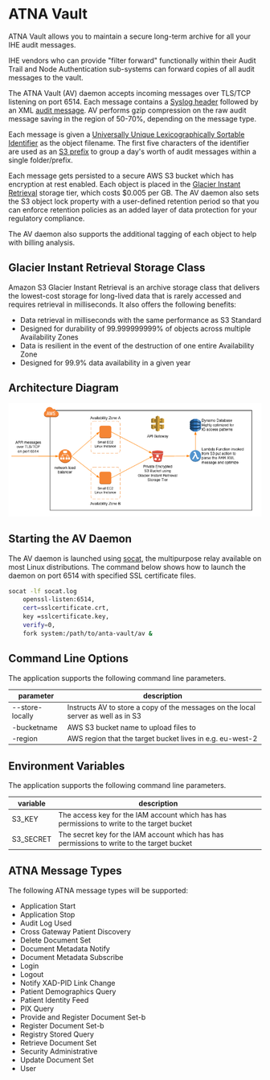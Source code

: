 # ATNA Vault

ATNA Vault allows you to maintain a secure long-term archive for all your IHE audit messages.

IHE vendors who can provide "filter forward" functionally within their Audit Trail and Node Authentication sub-systems can forward copies of all audit messages to the vault.

The ATNA Vault (AV) daemon accepts incoming messages over TLS/TCP listening on port 6514. Each message contains a [Syslog header](https://datatracker.ietf.org/doc/html/rfc5424#section-6) followed by an XML [audit message](https://datatracker.ietf.org/doc/html/rfc3881#section-5). AV performs gzip compression on the raw audit message saving in the region of 50-70%, depending on the message type.

Each message is given a [Universally Unique Lexicographically Sortable Identifier](https://github.com/ulid/spec) as the object filename. The first five characters of the identifier are used as an [S3 prefix](https://docs.aws.amazon.com/AmazonS3/latest/userguide/using-prefixes.html) to group a day's worth of audit messages within a single folder/prefix.

Each message gets persisted to a secure AWS S3 bucket which has encryption at rest enabled. Each object is placed in the [Glacier Instant Retrieval](https://aws.amazon.com/s3/storage-classes/?nc=sn&loc=3#Instant_Retrieval) storage tier, which costs $0.005 per GB. The AV daemon also sets the S3 object lock property with a user-defined retention period so that you can enforce retention policies as an added layer of data protection for your regulatory compliance.

The AV daemon also supports the additional tagging of each object to help with billing analysis. 

## Glacier Instant Retrieval Storage Class

Amazon S3 Glacier Instant Retrieval is an archive storage class that delivers the lowest-cost storage for long-lived data that is rarely accessed and requires retrieval in milliseconds. It also offers the following benefits:

* Data retrieval in milliseconds with the same performance as S3 Standard
* Designed for durability of 99.999999999% of objects across multiple Availability Zones
* Data is resilient in the event of the destruction of one entire Availability Zone
* Designed for 99.9% data availability in a given year

## Architecture Diagram

![Architecture](/img/architecture.png?raw=true)

## Starting the AV Daemon

The AV daemon is launched using [socat](http://www.dest-unreach.org/socat/), the multipurpose relay available on most Linux distributions. The command below shows how to launch the daemon on port 6514 with specified SSL certificate files.

``` bash
socat -lf socat.log
    openssl-listen:6514,
    cert=sslcertificate.crt,
    key =sslcertificate.key,
    verify=0,
    fork system:/path/to/anta-vault/av &
```

## Command Line Options

The application supports the following command line parameters.

| parameter       | description                                                                       |
| --------------- | --------------------------------------------------------------------------------- |
| --store-locally | Instructs AV to store a copy of the messages on the local server as well as in S3 |
| -bucketname     | AWS S3 bucket name to upload files to                                             |
| -region         | AWS region that the target bucket lives in e.g. eu-west-2                         |


## Environment Variables

The application supports the following command line parameters.

| variable  | description                                                                                |
| ----------| ------------------------------------------------------------------------------------------ |
| S3_KEY    | The access key for the IAM account which has has permissions to write to the target bucket |
| S3_SECRET | The secret key for the IAM account which has has permissions to write to the target bucket |


## ATNA Message Types

The following ATNA message types will be supported:

* Application Start
* Application Stop
* Audit Log Used
* Cross Gateway Patient Discovery
* Delete Document Set
* Document Metadata Notify
* Document Metadata Subscribe
* Login
* Logout
* Notify XAD-PID Link Change
* Patient Demographics Query
* Patient Identity Feed
* PIX Query
* Provide and Register Document Set-b
* Register Document Set-b
* Registry Stored Query
* Retrieve Document Set
* Security Administrative
* Update Document Set
* User
